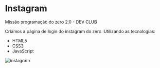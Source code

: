 # Instagram
Missão programação do zero 2.0 - DEV CLUB 


Criamos a página de login do instagram do zero.
Utilizando as tecnologias:
- HTML5
- CSS3
- JavaScript

![instagram](https://github.com/robertaduttra/Instagram/assets/96507065/73ef65fa-2388-4133-ab47-8836a189e8a8)
